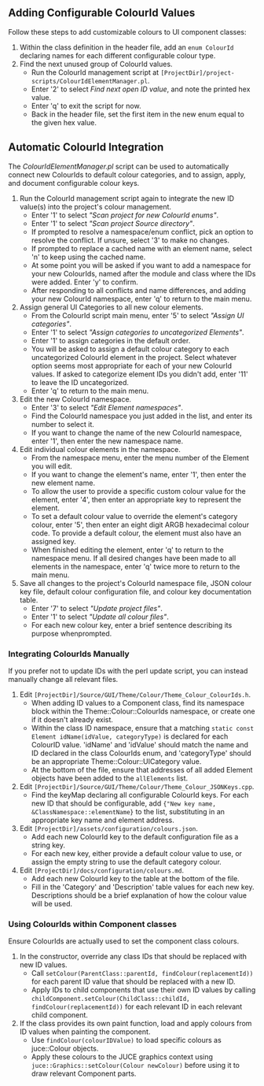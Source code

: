 ## Adding Configurable ColourId Values
Follow these steps to add customizable colours to UI component classes:

1. Within the class definition in the header file, add an `enum ColourId` declaring names for each different configurable colour type.
2. Find the next unused group of ColourId values.
    * Run the ColourId management script at `[ProjectDir]/project-scripts/ColourIdElementManager.pl`. 
    * Enter '2' to select *Find next open ID value*, and note the printed hex value. 
    * Enter 'q' to exit the script for now.
    * Back in the header file, set the first item in the new enum equal to the given hex value.

## Automatic ColourId Integration
The *ColourIdElementManager.pl* script can be used to automatically connect new ColourIds to default colour categories, and to assign, apply, and document configurable colour keys.

1. Run the ColourId management script again to integrate the new ID value(s) into the project's colour management.
    * Enter '1' to select *"Scan project for new ColourId enums"*.
    * Enter '1' to select *"Scan project Source directory"*.
    * If prompted to resolve a namespace/enum conflict, pick an option to resolve the conflict. If unsure, select '3' to make no changes.
    * If prompted to replace a cached name with an element name, select 'n' to keep using the cached name.
    * At some point you will be asked if you want to add a namespace for your new ColourIds, named after the module and class where the IDs were added. Enter 'y' to confirm.
    * After responding to all conflicts and name differences, and adding your new ColourId namespace, enter 'q' to return to the main menu.
2. Assign general UI Categories to all new colour elements.
    * From the ColourId script main menu, enter '5' to select *"Assign UI categories"*.
    * Enter '1' to select *"Assign categories to uncategorized Elements"*.
    * Enter '1' to assign categories in the default order.
    * You will be asked to assign a default colour category to each uncategorized ColourId element in the project. Select whatever option seems most appropriate for each of your new ColourId values. If asked to categorize element IDs you didn't add, enter '11' to leave the ID uncategorized.
    * Enter 'q' to return to the main menu.
3. Edit the new ColourId namespace.
    * Enter '3' to select *"Edit Element namespaces"*.
    * Find the ColourId namespace you just added in the list, and enter its number to select it.
    * If you want to change the name of the new ColourId namespace, enter '1', then enter the new namespace name.
4. Edit individual colour elements in the namespace.
    * From the namespace menu, enter the menu number of the Element you will edit.
    * If you want to change the element's name, enter '1', then enter the new element name.
    * To allow the user to provide a specific custom colour value for the element, enter '4', then enter an appropriate key to represent the element.
    * To set a default colour value to override the element's category colour, enter '5', then enter an eight digit ARGB hexadecimal colour code. To provide a default colour, the element must also have an assigned key.
    * When finished editing the element, enter 'q' to return to the namespace menu. If all desired changes have been made to all elements in the namespace, enter 'q' twice more to return to the main menu.
5. Save all changes to the project's ColourId namespace file, JSON colour key file, default colour configuration file, and colour key documentation table.
    * Enter '7' to select *"Update project files"*.
    * Enter '1' to select *"Update all colour files"*.
    * For each new colour key, enter a brief sentence describing its purpose whenprompted.

### Integrating ColourIds Manually
If you prefer not to update IDs with the perl update script, you can instead manually change all relevant files.

1. Edit `[ProjectDir]/Source/GUI/Theme/Colour/Theme_Colour_ColourIds.h`.
    * When adding ID values to a Component class, find its namespace block within the Theme::Colour::ColourIds namespace, or create one if it doesn't already exist.
    * Within the class ID namespace, ensure that a matching `static const Element idName(idValue, categoryType)` is declared for each ColourID value. 'idName' and 'idValue' should match the name and ID declared in the class ColourIds enum, and 'categoryType' should be an appropriate Theme::Colour::UICategory value.
    * At the bottom of the file, ensure that addresses of all added Element objects have been added to the `allElements` list.  
2. Edit `[ProjectDir]/Source/GUI/Theme/Colour/Theme_Colour_JSONKeys.cpp`.
    * Find the keyMap declaring all configurable ColourId keys. For each new ID that should be configurable, add `{"New key name, &ClassNamespace::elementName}` to the list, substituting in an appropriate key name and element address.
3. Edit `[ProjectDir]/assets/configuration/colours.json`.
    * Add each new ColourId key to the default configuration file as a string key.
    * For each new key, either provide a default colour value to use, or assign the empty string to use the default category colour.
4. Edit `[ProjectDir]/docs/configuration/colours.md`.
    * Add each new ColourId key to the table at the bottom of the file.
    * Fill in the 'Category' and 'Description' table values for each new key. Descriptions should be a brief explanation of how the colour value will be used.

### Using ColourIds within Component classes
Ensure ColourIds are actually used to set the component class colours.

1. In the constructor, override any class IDs that should be replaced with new ID values.
    * Call `setColour(ParentClass::parentId, findColour(replacementId))` for each parent ID value that should be replaced with a new ID.
    * Apply IDs to child components that use their own ID values by calling `childComponent.setColour(ChildClass::childId, findColour(replacementId))` for each relevant ID in each relevant child component.
2. If the class provides its own paint function, load and apply colours from ID values when painting the component.
    * Use `findColour(colourIDValue)` to load specific colours as juce::Colour objects. 
    * Apply these colours to the JUCE graphics context using `juce::Graphics::setColour(Colour newColour)` before using it to draw relevant Component parts.
